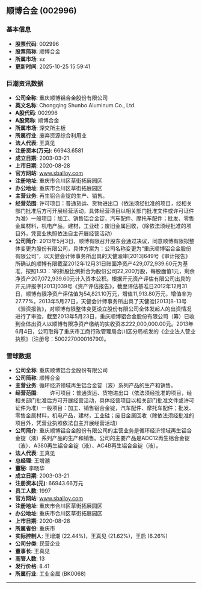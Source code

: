 ## 顺博合金 (002996)

### 基本信息

- **股票代码**: 002996
- **股票简称**: 顺博合金
- **所属市场**: sz
- **更新时间**: 2025-10-25 15:59:41

### 巨潮资讯数据

- **公司全称**: 重庆顺博铝合金股份有限公司
- **英文名称**: Chongqing Shunbo Aluminum Co., Ltd.
- **A股代码**: 002996
- **A股简称**: 顺博合金
- **所属市场**: 深交所主板
- **所属行业**: 废弃资源综合利用业
- **法人代表**: 王真见
- **注册资本(万元)**: 66943.6581
- **成立日期**: 2003-03-21
- **上市日期**: 2020-08-28
- **官方网站**: www.sballoy.com
- **注册地址**: 重庆市合川区草街拓展园区
- **办公地址**: 重庆市合川区草街拓展园区
- **主营业务**: 再生铝合金锭的生产、销售。
- **经营范围**: 许可项目：普通货运、货物进出口（依法须经批准的项目，经相关部门批准后方可开展经营活动，具体经营项目以相关部门批准文件或许可证件为准）一般项目：加工、销售铝合金锭，汽车配件、摩托车配件；批发、零售金属材料，机电产品，建材，工业硅；废旧金属回收，（除依法须经批准的项目外，凭营业执照依法自主开展经营活动）
- **公司简介**: 2013年5月3日，顺博有限召开股东会通过决议，同意顺博有限拟整体变更为股份有限公司，具体方案为：公司名称变更为“重庆顺博铝合金股份有限公司”，以天健会计师事务所出具的天健渝审[2013]649号《审计报告》所确认的顺博有限截至2012年12月31日账面净资产429,072,939.60元为基准，按照1.93：1的折股比例折合为股份公司22,200万股，每股面值1元，剩余净资产207,072,939.60元计入资本公积。根据开元资产评估有限公司出具的开元评报字[2013]039号《资产评估报告》，截至评估基准日2012年12月31日，顺博有限净资产评估值为54,821.10万元，增值11,913.80万元，增值率为27.77%。2013年5月27日，天健会计师事务所出具了天健验[2013]8-13号《验资报告》，对顺博有限整体变更设立股份有限公司全体发起人的出资情况进行了审验，截至2013年5月23日，重庆顺博铝合金股份有限公司（筹）已收到全体出资人以顺博有限净资产缴纳的实收资本222,000,000.00元。2013年6月4日，公司取得了重庆市工商行政管理局合川区分局核发的《企业法人营业执照》（注册号：500227000016790)。

### 雪球数据

- **公司全称**: 重庆顺博铝合金股份有限公司
- **公司简称**: 顺博合金
- **主营业务**: 循环经济领域再生铝合金锭（液）系列产品的生产和销售。
- **经营范围**: 　　许可项目：普通货运、货物进出口（依法须经批准的项目，经相关部门批准后方可开展经营活动，具体经营项目以相关部门批准文件或许可证件为准）一般项目：加工、销售铝合金锭，汽车配件、摩托车配件；批发、零售金属材料，机电产品，建材，工业硅；废旧金属回收（除依法须经批准的项目外，凭营业执照依法自主开展经营活动）
- **公司简介**: 重庆顺博铝合金股份有限公司的主营业务是循环经济领域再生铝合金锭（液）系列产品的生产和销售。公司的主要产品是ADC12再生铝合金锭（液）、A380再生铝合金锭（液）、AC4B再生铝合金锭（液）。
- **法人代表**: 王真见
- **总经理**: 王增潮
- **董秘**: 李晓华
- **成立日期**: 2003-03-21
- **注册资本(元)**: 66943.66万元
- **员工人数**: 1997
- **官方网站**: www.sballoy.com
- **注册地址**: 重庆市合川区草街拓展园区
- **办公地址**: 重庆市合川区草街拓展园区
- **上市日期**: 2020-08-28
- **所属省份**: 重庆市
- **实际控制人**: 王增潮 (22.44%)，王真见 (21.62%)，王启 (6.26%)
- **公司分类**: 民营企业
- **董事长**: 王真见
- **高管人数**: 13
- **发行价格**: 8.41
- **所属行业**: 工业金属 (BK0068)

---